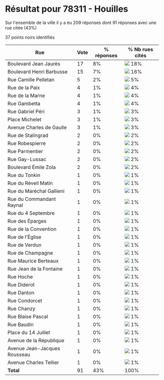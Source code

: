# Résultat pour 78311 - Houilles

Sur l'ensemble de la ville il y a eu 209 réponses dont 91 réponses avec une rue citée (43%)

37 points noirs identifiés

| Rue | Vote | % réponses | % Nb rues cités|
|-----|------|------------|----------------|
| Boulevard Jean Jaurès | 17 | 8% | <img src="../../img/bar_18.gif" />&nbsp;18%|
| Boulevard Henri Barbusse | 15 | 7% | <img src="../../img/bar_16.gif" />&nbsp;16%|
| Rue Camille Pelletan | 5 | 2% | <img src="../../img/bar_5.gif" />&nbsp;5%|
| Rue de la Paix | 4 | 1% | <img src="../../img/bar_4.gif" />&nbsp;4%|
| Rue de la Marne | 4 | 1% | <img src="../../img/bar_4.gif" />&nbsp;4%|
| Rue Gambetta | 4 | 1% | <img src="../../img/bar_4.gif" />&nbsp;4%|
| Rue Gabriel Péri | 3 | 1% | <img src="../../img/bar_3.gif" />&nbsp;3%|
| Place Michelet | 3 | 1% | <img src="../../img/bar_3.gif" />&nbsp;3%|
| Avenue Charles de Gaulle | 3 | 1% | <img src="../../img/bar_3.gif" />&nbsp;3%|
| Rue de Stalingrad | 2 | 0% | <img src="../../img/bar_2.gif" />&nbsp;2%|
| Rue Robespierre | 2 | 0% | <img src="../../img/bar_2.gif" />&nbsp;2%|
| Rue Parmentier | 2 | 0% | <img src="../../img/bar_2.gif" />&nbsp;2%|
| Rue Gay-Lussac | 2 | 0% | <img src="../../img/bar_2.gif" />&nbsp;2%|
| Boulevard Émile Zola | 2 | 0% | <img src="../../img/bar_2.gif" />&nbsp;2%|
| Rue du Tonkin | 1 | 0% | <img src="../../img/bar_1.gif" />&nbsp;1%|
| Rue du Réveil Matin | 1 | 0% | <img src="../../img/bar_1.gif" />&nbsp;1%|
| Rue du Maréchal Gallieni | 1 | 0% | <img src="../../img/bar_1.gif" />&nbsp;1%|
| Rue du Commandant Raynal | 1 | 0% | <img src="../../img/bar_1.gif" />&nbsp;1%|
| Rue du 4 Septembre | 1 | 0% | <img src="../../img/bar_1.gif" />&nbsp;1%|
| Rue des Éparges | 1 | 0% | <img src="../../img/bar_1.gif" />&nbsp;1%|
| Rue de la Convention | 1 | 0% | <img src="../../img/bar_1.gif" />&nbsp;1%|
| Rue de l'Église | 1 | 0% | <img src="../../img/bar_1.gif" />&nbsp;1%|
| Rue de Verdun | 1 | 0% | <img src="../../img/bar_1.gif" />&nbsp;1%|
| Rue de Champagne | 1 | 0% | <img src="../../img/bar_1.gif" />&nbsp;1%|
| Rue Maurice Berteaux | 1 | 0% | <img src="../../img/bar_1.gif" />&nbsp;1%|
| Rue Jean de la Fontaine | 1 | 0% | <img src="../../img/bar_1.gif" />&nbsp;1%|
| Rue Hoche | 1 | 0% | <img src="../../img/bar_1.gif" />&nbsp;1%|
| Rue Diderot | 1 | 0% | <img src="../../img/bar_1.gif" />&nbsp;1%|
| Rue Danton | 1 | 0% | <img src="../../img/bar_1.gif" />&nbsp;1%|
| Rue Condorcet | 1 | 0% | <img src="../../img/bar_1.gif" />&nbsp;1%|
| Rue Chanzy | 1 | 0% | <img src="../../img/bar_1.gif" />&nbsp;1%|
| Rue Blaise Pascal | 1 | 0% | <img src="../../img/bar_1.gif" />&nbsp;1%|
| Rue Baudin | 1 | 0% | <img src="../../img/bar_1.gif" />&nbsp;1%|
| Place du 14 Juillet | 1 | 0% | <img src="../../img/bar_1.gif" />&nbsp;1%|
| Avenue de la République | 1 | 0% | <img src="../../img/bar_1.gif" />&nbsp;1%|
| Avenue Jean-Jacques Rousseau | 1 | 0% | <img src="../../img/bar_1.gif" />&nbsp;1%|
| Avenue Charles Tellier | 1 | 0% | <img src="../../img/bar_1.gif" />&nbsp;1%|
| **Total** | 91 | 43% | 100%|
